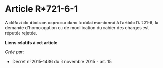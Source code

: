 # Article R*721-6-1

A défaut de décision expresse dans le délai mentionné à l'article R. 721-6, la demande d'homologation ou de modification du
cahier des charges est réputée rejetée.

**Liens relatifs à cet article**

_Créé par_:

  - Décret n°2015-1436 du 6 novembre 2015 - art. 15
